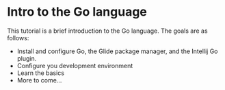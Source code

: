 # Intro to the Go language

This tutorial is a brief introduction to the Go language. The goals are as follows:
* Install and configure Go, the Glide package manager, and the Intellij Go plugin.
* Configure you development environment
* Learn the basics
* More to come...
